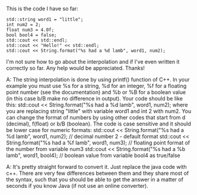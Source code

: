 This is the code I have so far:
```
std::string word1 = "little";
int num2 = 2;
float num3 = 4.0f;
bool bool4 = false;
std::cout << std::endl;
std::cout << "Hello!" << std::endl;
std::cout << String.format("%s had a %d lamb", word1, num2);
```
I'm not sure how to go about the interpolation and if I've even written it correctly so far. Any help would be appreciated. Thanks!

A: The string interpolation is done by using printf() function of C++. In your example you must use %s for a string, %d for an integer, %f for a floating point number (see the documentation) and %b or %B for a boolean value (in this case b/B make no difference in output).
Your code should be like this:
std::cout << String.format("%s had a %d lamb", word1, num2);
where you are replacing string "little" with variable word1 and int 2 with num2. You can change the format of numbers by using other codes that start from d (decimal), f(float) or b/B (boolean). The code is case sensitive and it should be lower case for numeric formats:
std::cout << String.format("%s had a %d lamb", word1, num2); // decimal number 2 - default format
std::cout << String.format("%s had a %f lamb", word1, num3); // floating point format of the number from variable num3
std::cout << String.format("%s had a %b lamb", word1, bool4); // boolean value from variable bool4 as true/false

A: It's pretty straight forward to convert it. Just replace the java code with c++. There are very few differences between them and they share most of the syntax, such that you should be able to get the answer in a matter of seconds if you know Java (if not use an online converter). 

